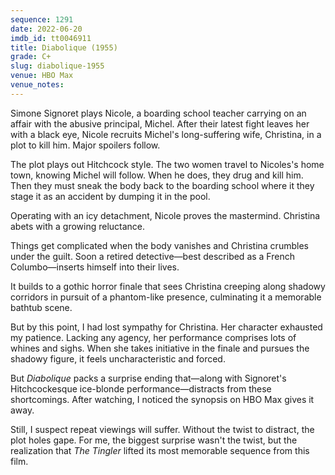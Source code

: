 ```yaml
---
sequence: 1291
date: 2022-06-20
imdb_id: tt0046911
title: Diabolique (1955)
grade: C+
slug: diabolique-1955
venue: HBO Max
venue_notes:
---
```


Simone Signoret plays Nicole, a boarding school teacher carrying on an affair with the abusive principal, Michel. After their latest fight leaves her with a black eye, Nicole recruits Michel's long-suffering wife, Christina, in a plot to kill him. Major spoilers follow.

<!-- end -->

The plot plays out Hitchcock style. The two women travel to Nicoles's home town, knowing Michel will follow. When he does, they drug and kill him. Then they must sneak the body back to the boarding school where it they stage it as an accident by dumping it in the pool.

Operating with an icy detachment, Nicole proves the mastermind. Christina abets with a growing reluctance.

Things get complicated when the body vanishes and Christina crumbles under the guilt. Soon a retired detective—best described as a French Columbo—inserts himself into their lives.

It builds to a gothic horror finale that sees Christina creeping along shadowy corridors in pursuit of a phantom-like presence, culminating it a memorable bathtub scene.

But by this point, I had lost sympathy for Christina. Her character exhausted my patience. Lacking any agency, her performance comprises lots of whines and sighs. When she takes initiative in the finale and pursues the shadowy figure, it feels uncharacteristic and forced.

But _Diabolique_ packs a surprise ending that—along with Signoret's Hitchcockesque ice-blonde performance—distracts from these shortcomings. After watching, I noticed the synopsis on HBO Max gives it away.

Still, I suspect repeat viewings will suffer. Without the twist to distract, the plot holes gape. For me, the biggest surprise wasn't the twist, but the realization that <span data-imdb-id="tt0053363">_The Tingler_</span> lifted its most memorable sequence from this film.

